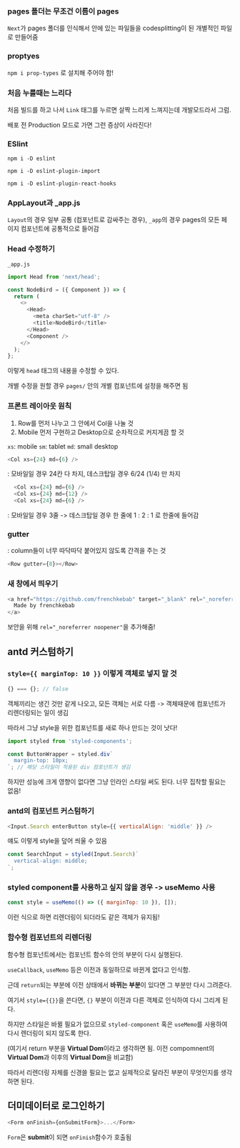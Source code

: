 ### pages 폴더는 무조건 이름이 pages

`Next`가 pages 폴더를 인식해서 안에 있는 파일들을 codesplitting이 된 개별적인 파일로 만들어줌

### proptyes

`npm i prop-types` 로 설치해 주어야 함!

### 처음 누를때는 느리다

처음 빌드를 하고 나서 `Link` 태그를 누르면 살짝 느리게 느껴지는데
개발모드라서 그럼.

배포 전 Production 모드로 가면 그런 증상이 사라진다!

### ESlint

`npm i -D eslint`

`npm i -D eslint-plugin-import`

`npm i -D eslint-plugin-react-hooks`

### AppLayout과 \_app.js

`Layout`의 경우 일부 공통 (컴포넌트로 감싸주는 경우),
`_app`의 경우 pages의 모든 페이지 컴포넌트에 공통적으로 들어감

### Head 수정하기

`_app.js`

```javascript
import Head from 'next/head';

const NodeBird = ({ Component }) => {
  return (
    <>
      <Head>
        <meta charSet="utf-8" />
        <title>NodeBird</title>
      </Head>
      <Component />
    </>
  );
};
```

이렇게 `head` 태그의 내용을 수정할 수 있다.

개별 수정을 원할 경우 `pages/` 안의 개별 컴포넌트에 설정을 해주면 됨

### 프론트 레이아웃 원칙

1. Row를 먼저 나누고 그 안에서 Col을 나눌 것
2. Mobile 먼저 구현하고 Desktop으로 순차적으로 커지게끔 할 것

`xs`: mobile
`sm`: tablet
`md`: small desktop

```javascript
<Col xs={24} md={6} />
```

: 모바일일 경우 24칸 다 차지, 데스크탑일 경우 6/24 (1/4) 만 차지

```javascript
  <Col xs={24} md={6} />
  <Col xs={24} md={12} />
  <Col xs={24} md={6} />
```

: 모바일일 경우 3줄 -> 데스크탑일 경우 한 줄에 1 : 2 : 1 로 한줄에 들어감

### gutter

: column들이 너무 따닥따닥 붙어있지 않도록 간격을 주는 것

```javascript
<Row gutter={8}></Row>
```

### 새 창에서 띄우기

```javascript
<a href="https://github.com/frenchkebab" target="_blank" rel="_noreferrer noopener">
  Made by frenchkebab
</a>
```

보안을 위해 `rel="_noreferrer noopener"`을 추가해줌!

## antd 커스텀하기

### `style={{ marginTop: 10 }}` 이렇게 객체로 넣지 말 것

```javascript
{} === {}; // false
```

객체끼리는 생긴 것만 같게 나오고, 모든 객체는 서로 다름
-> 객체때문에 컴포넌트가 리렌더링되는 일이 생김

따라서 그냥 style을 위한 컴포넌트를 새로 하나 만드는 것이 낫다!

```javascript
import styled from 'styled-components';

const ButtonWrapper = styled.div`
  margin-top: 10px;
`; // 해당 스타일이 적용된 div 컴포넌트가 생김
```

하지만 성능에 크게 영향이 없다면 그냥 인라인 스타일 써도 된다.
너무 집착할 필요는 없음!

### antd의 컴포넌트 커스텀하기

```javascript
<Input.Search enterButton style={{ verticalAlign: 'middle' }} />
```

얘도 이렇게 style을 덮어 씌울 수 있음

```javascript
const SearchInput = styled(Input.Search)`
  vertical-align: middle;
`;
```

### styled component를 사용하고 싶지 않을 경우 -> useMemo 사용

```javascript
const style = useMemo(() => ({ marginTop: 10 }), []);
```

이런 식으로 하면 리렌더링이 되더라도 같은 객체가 유지됨!

### 함수형 컴포넌트의 리렌더링

함수형 컴포넌트에서는 컴포넌트 함수의 안의 부분이 다시 실행된다.

`useCallback`, `useMemo` 등은 이전과 동일하므로 바뀐게 없다고 인식함.

근데 `return`되는 부분에 이전 상태에서 **바뀌는 부분**이 있다면 그 부분만 다시 그려준다.

여기서 `style={{}}`을 쓴다면, `{}` 부분이 이전과 다른 객체로 인식하여 다시 그리게 된다.

하지만 스타일은 바뀔 필요가 없으므로 `styled-component` 혹은 `useMemo`를 사용하여 다시 렌더링이 되지 않도록 한다.

(여기서 return 부분을 **Virtual Dom**이라고 생각하면 됨. 이전 compomnent의 **Virtual Dom**과 이후의 **Virtual Dom**을 비교함)

따라서 리렌더링 자체를 신경쓸 필요는 없고 실제적으로 달라진 부분이 무엇인지를 생각하면 된다.

## 더미데이터로 로그인하기

```javascript
<Form onFinish={onSubmitForm}>...</Form>
```

`Form`은 **submit**이 되면 `onFinish`함수가 호출됨
